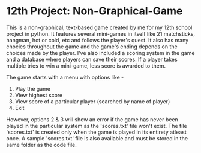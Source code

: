 # 12th Project: Non-Graphical-Game
This is a non-graphical, text-based game created by me for my 12th school project in python.
It features several mini-games in itself like 21 matchsticks, hangman, hot or cold, etc and follows the player's quest.
It also has many chocies throughout the game and the game's ending depends on the choices made by the player.
I've also included a scoring system in the game and a database where players can save their scores. If a player takes multiple tries to win a mini-game, less score is awarded to them.

The game starts with a menu with options like -
  1. Play the game
  2. View highest score
  3. View score of a particular player (searched by name of player)
  4. Exit

However, options 2 & 3 will show an error if the game has never been played in the particular system as the 'scores.txt' file won't exist. The file 'scores.txt' is created only when the game is played in its entirety atleast once.
A sample 'scores.txt' file is also available and must be stored in the same folder as the code file.
